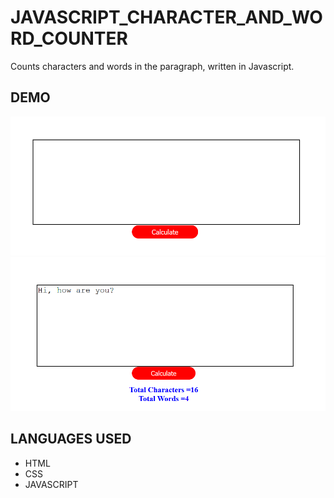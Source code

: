 # JAVASCRIPT_CHARACTER_AND_WORD_COUNTER
Counts characters and words in the paragraph, written in Javascript.

## DEMO

<img src="./screenshots/window.png"> 
<img src="./screenshots/result.png">

## LANGUAGES USED
* HTML
* CSS
* JAVASCRIPT